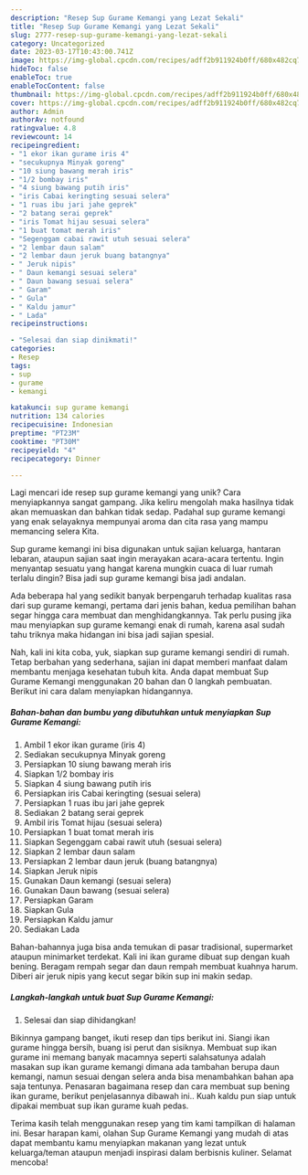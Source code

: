 ```yaml
---
description: "Resep Sup Gurame Kemangi yang Lezat Sekali"
title: "Resep Sup Gurame Kemangi yang Lezat Sekali"
slug: 2777-resep-sup-gurame-kemangi-yang-lezat-sekali
category: Uncategorized
date: 2023-03-17T10:43:00.741Z
image: https://img-global.cpcdn.com/recipes/adff2b911924b0ff/680x482cq70/sup-gurame-kemangi-foto-resep-utama.jpg
hideToc: false
enableToc: true
enableTocContent: false
thumbnail: https://img-global.cpcdn.com/recipes/adff2b911924b0ff/680x482cq70/sup-gurame-kemangi-foto-resep-utama.jpg
cover: https://img-global.cpcdn.com/recipes/adff2b911924b0ff/680x482cq70/sup-gurame-kemangi-foto-resep-utama.jpg
author: Admin
authorAv: notfound
ratingvalue: 4.8
reviewcount: 14
recipeingredient:
- "1 ekor ikan gurame iris 4"
- "secukupnya Minyak goreng"
- "10 siung bawang merah iris"
- "1/2 bombay iris"
- "4 siung bawang putih iris"
- "iris Cabai keringting sesuai selera"
- "1 ruas ibu jari jahe geprek"
- "2 batang serai geprek"
- "iris Tomat hijau sesuai selera"
- "1 buat tomat merah iris"
- "Segenggam cabai rawit utuh sesuai selera"
- "2 lembar daun salam"
- "2 lembar daun jeruk buang batangnya"
- " Jeruk nipis"
- " Daun kemangi sesuai selera"
- " Daun bawang sesuai selera"
- " Garam"
- " Gula"
- " Kaldu jamur"
- " Lada"
recipeinstructions:

- "Selesai dan siap dinikmati!"
categories:
- Resep
tags:
- sup
- gurame
- kemangi

katakunci: sup gurame kemangi 
nutrition: 134 calories
recipecuisine: Indonesian
preptime: "PT23M"
cooktime: "PT30M"
recipeyield: "4"
recipecategory: Dinner

---
```





Lagi mencari ide resep sup gurame kemangi yang unik? Cara menyiapkannya sangat gampang. Jika keliru mengolah maka hasilnya tidak akan memuaskan dan bahkan tidak sedap. Padahal sup gurame kemangi yang enak selayaknya mempunyai aroma dan cita rasa yang mampu memancing selera Kita.





Sup gurame kemangi ini bisa digunakan untuk sajian keluarga, hantaran lebaran, ataupun sajian saat ingin merayakan acara-acara tertentu. Ingin menyantap sesuatu yang hangat karena mungkin cuaca di luar rumah terlalu dingin? Bisa jadi sup gurame kemangi bisa jadi andalan.

Ada beberapa hal yang sedikit banyak berpengaruh terhadap kualitas rasa dari sup gurame kemangi, pertama dari jenis bahan, kedua pemilihan bahan segar hingga cara membuat dan menghidangkannya. Tak perlu pusing jika mau menyiapkan sup gurame kemangi enak di rumah, karena asal sudah tahu triknya maka hidangan ini bisa jadi sajian spesial.






Nah, kali ini kita coba, yuk, siapkan sup gurame kemangi sendiri di rumah. Tetap berbahan yang sederhana, sajian ini dapat memberi manfaat dalam membantu menjaga kesehatan tubuh kita. Anda dapat membuat Sup Gurame Kemangi menggunakan 20 bahan dan 0 langkah pembuatan. Berikut ini cara dalam menyiapkan hidangannya.

<!--inarticleads1-->

##### Bahan-bahan dan bumbu yang dibutuhkan untuk menyiapkan Sup Gurame Kemangi:

1. Ambil 1 ekor ikan gurame (iris 4)
1. Sediakan secukupnya Minyak goreng
1. Persiapkan 10 siung bawang merah iris
1. Siapkan 1/2 bombay iris
1. Siapkan 4 siung bawang putih iris
1. Persiapkan iris Cabai keringting (sesuai selera)
1. Persiapkan 1 ruas ibu jari jahe geprek
1. Sediakan 2 batang serai geprek
1. Ambil iris Tomat hijau (sesuai selera)
1. Persiapkan 1 buat tomat merah iris
1. Siapkan Segenggam cabai rawit utuh (sesuai selera)
1. Siapkan 2 lembar daun salam
1. Persiapkan 2 lembar daun jeruk (buang batangnya)
1. Siapkan  Jeruk nipis
1. Gunakan  Daun kemangi (sesuai selera)
1. Gunakan  Daun bawang (sesuai selera)
1. Persiapkan  Garam
1. Siapkan  Gula
1. Persiapkan  Kaldu jamur
1. Sediakan  Lada


Bahan-bahannya juga bisa anda temukan di pasar tradisional, supermarket ataupun minimarket terdekat. Kali ini ikan gurame dibuat sup dengan kuah bening. Beragam rempah segar dan daun rempah membuat kuahnya harum. Diberi air jeruk nipis yang kecut segar bikin sup ini makin sedap. 

<!--inarticleads2-->

##### Langkah-langkah untuk buat Sup Gurame Kemangi:


1. Selesai dan siap dihidangkan!

Bikinnya gampang banget, ikuti resep dan tips berikut ini. Siangi ikan gurame hingga bersih, buang isi perut dan sisiknya. Membuat sup ikan gurame ini memang banyak macamnya seperti salahsatunya adalah masakan sup ikan gurame kemangi dimana ada tambahan berupa daun kemangi, namun sesuai dengan selera anda bisa menambahkan bahan apa saja tentunya. Penasaran bagaimana resep dan cara membuat sup bening ikan gurame, berikut penjelasannya dibawah ini.. Kuah kaldu pun siap untuk dipakai membuat sup ikan gurame kuah pedas. 

Terima kasih telah menggunakan resep yang tim kami tampilkan di halaman ini. Besar harapan kami, olahan Sup Gurame Kemangi yang mudah di atas dapat membantu kamu menyiapkan makanan yang lezat untuk keluarga/teman ataupun menjadi inspirasi dalam berbisnis kuliner. Selamat mencoba!

